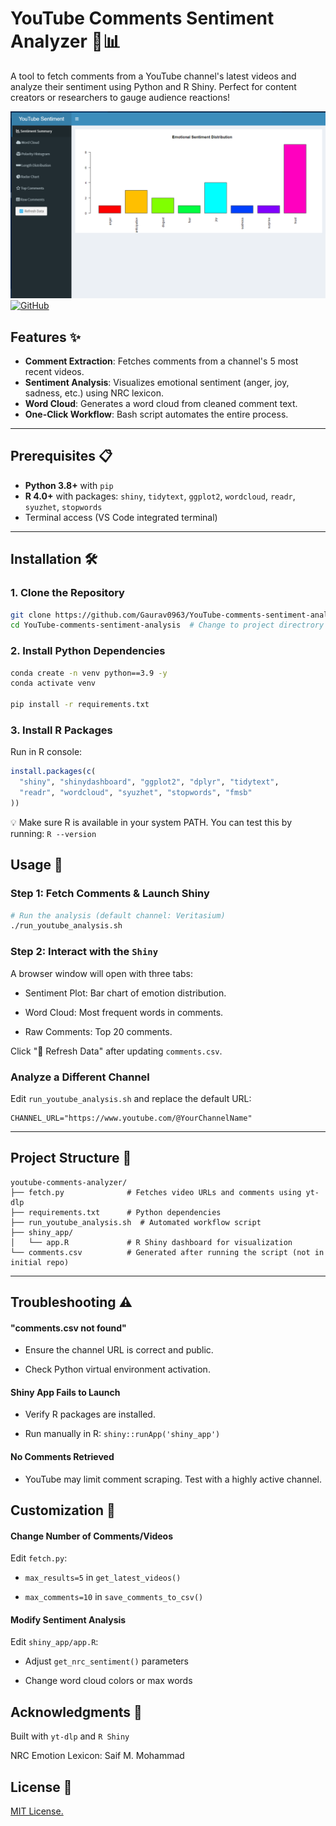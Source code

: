 # YouTube Comments Sentiment Analyzer 🎥📊

A tool to fetch comments from a YouTube channel's latest videos and analyze their sentiment using Python and R Shiny. Perfect for content creators or researchers to gauge audience reactions!

![Image](assets/YouTube-sentiment-alaysis-1.png) [![GitHub](https://img.shields.io/github/license/Gaurav0963/YouTube-comments-sentiment-analysis)](LICENSE)

## Features ✨
- **Comment Extraction**: Fetches comments from a channel's 5 most recent videos.
- **Sentiment Analysis**: Visualizes emotional sentiment (anger, joy, sadness, etc.) using NRC lexicon.
- **Word Cloud**: Generates a word cloud from cleaned comment text.
- **One-Click Workflow**: Bash script automates the entire process.

---

## Prerequisites 📋
- **Python 3.8+** with `pip`
- **R 4.0+** with packages: `shiny`, `tidytext`, `ggplot2`, `wordcloud`, `readr`, `syuzhet`, `stopwords`
- Terminal access (VS Code integrated terminal)

---

## Installation 🛠️

### 1. Clone the Repository
```bash
git clone https://github.com/Gaurav0963/YouTube-comments-sentiment-analysis.git
cd YouTube-comments-sentiment-analysis  # Change to project directrory
```

### 2. Install Python Dependencies
```bash
conda create -n venv python==3.9 -y
conda activate venv

pip install -r requirements.txt
```

### 3. Install R Packages
Run in R console:
```r
install.packages(c(
  "shiny", "shinydashboard", "ggplot2", "dplyr", "tidytext",
  "readr", "wordcloud", "syuzhet", "stopwords", "fmsb"
))
```
💡 Make sure R is available in your system PATH. You can test this by running: `R --version`

## Usage 🚀

### Step 1: Fetch Comments & Launch Shiny 
```bash
# Run the analysis (default channel: Veritasium)
./run_youtube_analysis.sh
```
### Step 2: Interact with the `Shiny` 

A browser window will open with three tabs:

- Sentiment Plot: Bar chart of emotion distribution.

- Word Cloud: Most frequent words in comments.

- Raw Comments: Top 20 comments.

Click "🔁 Refresh Data" after updating `comments.csv`.

### Analyze a Different Channel
Edit `run_youtube_analysis.sh` and replace the default URL:
```
CHANNEL_URL="https://www.youtube.com/@YourChannelName"
```

---

## Project Structure 📂
```
youtube-comments-analyzer/
├── fetch.py              # Fetches video URLs and comments using yt-dlp
├── requirements.txt      # Python dependencies
├── run_youtube_analysis.sh  # Automated workflow script
├── shiny_app/
│   └── app.R             # R Shiny dashboard for visualization
└── comments.csv          # Generated after running the script (not in initial repo)
```
---
## Troubleshooting ⚠️
#### "comments.csv not found"
- Ensure the channel URL is correct and public.

- Check Python virtual environment activation.

#### Shiny App Fails to Launch
 * Verify R packages are installed.

 * Run manually in R: `shiny::runApp('shiny_app')`

#### No Comments Retrieved
- YouTube may limit comment scraping. Test with a highly active channel.

## Customization 🎨
#### Change Number of Comments/Videos
Edit `fetch.py`:

- `max_results=5` in `get_latest_videos()`

- `max_comments=10` in `save_comments_to_csv()`

#### Modify Sentiment Analysis
Edit `shiny_app/app.R`:

- Adjust `get_nrc_sentiment()` parameters

- Change word cloud colors or max words

## Acknowledgments 🙏
Built with `yt-dlp` and `R Shiny`

NRC Emotion Lexicon: Saif M. Mohammad

## License 📄
[MIT License.](/LICENSE)